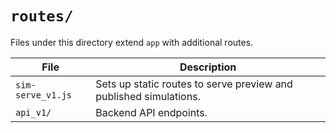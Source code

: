 # `routes/`

Files under this directory extend `app` with additional routes.

| File | Description |
|-|-|
| `sim-serve_v1.js` | Sets up static routes to serve preview and published simulations. |
| `api_v1/` | Backend API endpoints. |
